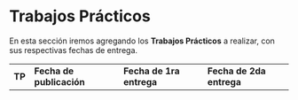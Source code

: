 Trabajos Prácticos
=========================

En esta sección iremos agregando los **Trabajos Prácticos** a realizar, con sus
respectivas fechas de entrega.

<table class="table table-striped">
  <tbody id="tabla-trabajos">
    <tr>
      <td><strong>TP</strong></td>
      <td><strong>Fecha de publicación</strong></td>
      <td><strong>Fecha de 1ra entrega</strong></td>
      <td><strong>Fecha de 2da entrega</strong></td>
    </tr>
  </tbody>
</table>

<h4 id="trabajo"></h4>

<script src="{{ '/assets/js/publicacion_tps.js' | relative_url }}"></script>